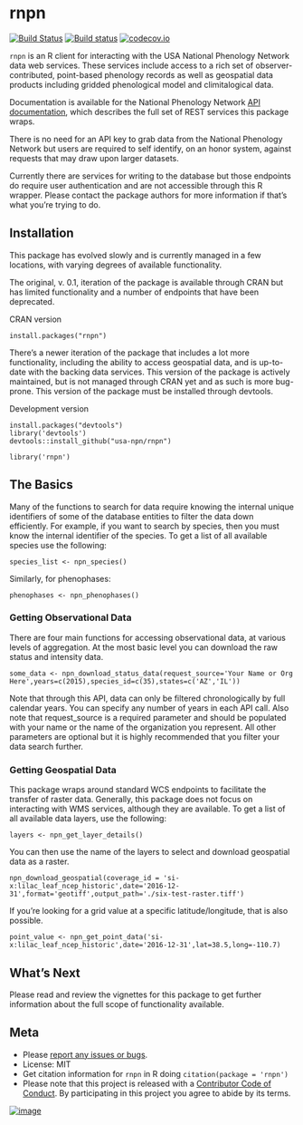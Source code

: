 rnpn
====

[![Build
Status](https://api.travis-ci.org/ropensci/rnpn.png)](https://travis-ci.org/ropensci/rnpn)
[![Build
status](https://ci.appveyor.com/api/projects/status/es65utr5jmfmcsrg/branch/master)](https://ci.appveyor.com/project/sckott/rnpn/branch/master)
[![codecov.io](https://codecov.io/github/ropensci/rnpn/coverage.svg?branch=master)](https://codecov.io/github/ropensci/rnpn?branch=master)

`rnpn` is an R client for interacting with the USA National Phenology
Network data web services. These services include access to a rich set
of observer-contributed, point-based phenology records as well as
geospatial data products including gridded phenological model and
climitalogical data.

Documentation is available for the National Phenology Network [API
documentation](https://docs.google.com/document/d/1yNjupricKOAXn6tY1sI7-EwkcfwdGUZ7lxYv7fcPjO8/edit?hl=en_US),
which describes the full set of REST services this package wraps.

There is no need for an API key to grab data from the National Phenology
Network but users are required to self identify, on an honor system,
against requests that may draw upon larger datasets.

Currently there are services for writing to the database but those
endpoints do require user authentication and are not accessible through
this R wrapper. Please contact the package authors for more information
if that’s what you’re trying to do.

Installation
------------

This package has evolved slowly and is currently managed in a few
locations, with varying degrees of available functionality.

The original, v. 0.1, iteration of the package is available through CRAN
but has limited functionality and a number of endpoints that have been
deprecated.

CRAN version

    install.packages("rnpn")

There’s a newer iteration of the package that includes a lot more
functionality, including the ability to access geospatial data, and is
up-to-date with the backing data services. This version of the package
is actively maintained, but is not managed through CRAN yet and as such
is more bug-prone. This version of the package must be installed through
devtools.

Development version

    install.packages("devtools")
    library('devtools')
    devtools::install_github("usa-npn/rnpn")

    library('rnpn')

The Basics
----------

Many of the functions to search for data require knowing the internal
unique identifiers of some of the database entities to filter the data
down efficiently. For example, if you want to search by species, then
you must know the internal identifier of the species. To get a list of
all available species use the following:

    species_list <- npn_species()

Similarly, for phenophases:

    phenophases <- npn_phenophases()

### Getting Observational Data

There are four main functions for accessing observational data, at
various levels of aggregation. At the most basic level you can download
the raw status and intensity data.

    some_data <- npn_download_status_data(request_source='Your Name or Org Here',years=c(2015),species_id=c(35),states=c('AZ','IL'))

Note that through this API, data can only be filtered chronologically by
full calendar years. You can specify any number of years in each API
call. Also note that request\_source is a required parameter and should
be populated with your name or the name of the organization you
represent. All other parameters are optional but it is highly
recommended that you filter your data search further.

### Getting Geospatial Data

This package wraps around standard WCS endpoints to facilitate the
transfer of raster data. Generally, this package does not focus on
interacting with WMS services, although they are available. To get a
list of all available data layers, use the following:

    layers <- npn_get_layer_details()

You can then use the name of the layers to select and download
geospatial data as a raster.

    npn_download_geospatial(coverage_id = 'si-x:lilac_leaf_ncep_historic',date='2016-12-31',format='geotiff',output_path='./six-test-raster.tiff')

If you’re looking for a grid value at a specific latitude/longitude,
that is also possible.

    point_value <- npn_get_point_data('si-x:lilac_leaf_ncep_historic',date='2016-12-31',lat=38.5,long=-110.7)

What’s Next
-----------

Please read and review the vignettes for this package to get further
information about the full scope of functionality available.

Meta
----

-   Please [report any issues or
    bugs](https://github.com/ropensci/rnpn/issues).
-   License: MIT
-   Get citation information for `rnpn` in R doing
    `citation(package = 'rnpn')`
-   Please note that this project is released with a [Contributor Code
    of Conduct](CONDUCT.md). By participating in this project you agree
    to abide by its terms.

[![image](http://ropensci.org/public_images/github_footer.png)](http://ropensci.org)
